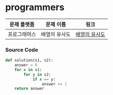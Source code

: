 # programmers

| 문제 플랫폼   | 문제 이름           | 링크                                   |
|---------------|--------------------|----------------------------------------|
| 프로그래머스          | 배열의 유사도          | [배열의 유사도](https://school.programmers.co.kr/learn/courses/30/lessons/120903) |

### Source Code
```python
def solution(s1, s2):
    answer = 0
    for x in s1:
        for y in s2:
            if x == y:
                answer += 1
    return answer
```
